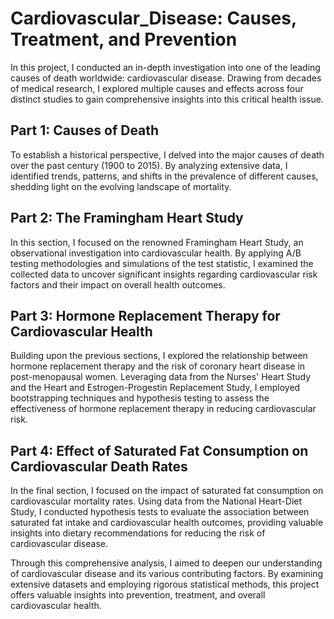 # Cardiovascular_Disease: Causes, Treatment, and Prevention
In this project, I conducted an in-depth investigation into one of the leading causes of death worldwide: cardiovascular disease. Drawing from decades of medical research, I explored multiple causes and effects across four distinct studies to gain comprehensive insights into this critical health issue.

## Part 1: Causes of Death
To establish a historical perspective, I delved into the major causes of death over the past century (1900 to 2015). By analyzing extensive data, I identified trends, patterns, and shifts in the prevalence of different causes, shedding light on the evolving landscape of mortality.

## Part 2: The Framingham Heart Study
In this section, I focused on the renowned Framingham Heart Study, an observational investigation into cardiovascular health. By applying A/B testing methodologies and simulations of the test statistic, I examined the collected data to uncover significant insights regarding cardiovascular risk factors and their impact on overall health outcomes.

## Part 3: Hormone Replacement Therapy for Cardiovascular Health
Building upon the previous sections, I explored the relationship between hormone replacement therapy and the risk of coronary heart disease in post-menopausal women. Leveraging data from the Nurses' Heart Study and the Heart and Estrogen-Progestin Replacement Study, I employed bootstrapping techniques and hypothesis testing to assess the effectiveness of hormone replacement therapy in reducing cardiovascular risk.

## Part 4: Effect of Saturated Fat Consumption on Cardiovascular Death Rates
In the final section, I focused on the impact of saturated fat consumption on cardiovascular mortality rates. Using data from the National Heart-Diet Study, I conducted hypothesis tests to evaluate the association between saturated fat intake and cardiovascular health outcomes, providing valuable insights into dietary recommendations for reducing the risk of cardiovascular disease.

Through this comprehensive analysis, I aimed to deepen our understanding of cardiovascular disease and its various contributing factors. By examining extensive datasets and employing rigorous statistical methods, this project offers valuable insights into prevention, treatment, and overall cardiovascular health.


